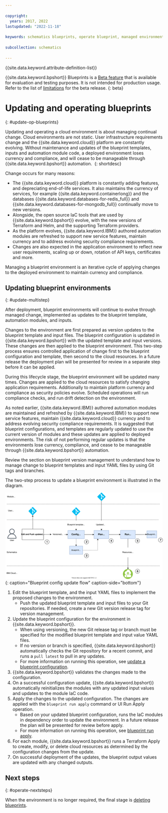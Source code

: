 ```yaml
---

copyright:
  years: 2017, 2022
lastupdated: "2022-11-18"

keywords: schematics blueprints, operate blueprint, managed environments

subcollection: schematics

---
```


{{site.data.keyword.attribute-definition-list}}

{{site.data.keyword.bpshort}} Blueprints is a [Beta feature](/docs/schematics?topic=schematics-bp-beta-limitations) that is available for evaluation and testing purposes. It is not intended for production usage. Refer to the list of [limitations](/docs/schematics?topic=schematics-bp-beta-limitations#sc-bp-beta-limitation) for the beta release.
{: beta}

# Updating and operating blueprints
{: #update-op-blueprints}

Updating and operating a cloud environment is about managing continual change. Cloud environments are not static. User infrastructure requirements change and the {{site.data.keyword.cloud}} platform are constantly evolving. Without maintenance and updates of the blueprint templates, inputs and automation module code, a deployed environment loses currency and compliance, and will cease to be manageable through {{site.data.keyword.bpshort}} automation. 
{: shortdesc}

Change occurs for many reasons:
- The {{site.data.keyword.cloud}} platform is constantly adding features, and depreciating end-of-life services. It also maintains the currency of services, for example {{site.data.keyword.containerlong}} and the databases {{site.data.keyword.databases-for-redis_full}} and {{site.data.keyword.databases-for-mongodb_full}} continually move to new versions. 
- Alongside, the open source IaC tools that are used by {{site.data.keyword.bpshort}} evolve, with the new versions of Terraform and Helm, and the supporting Terraform providers.
- As the platform evolves, {{site.data.keyword.IBM}} authored automation modules are refreshed to support new service features, maintain currency and to address evolving security compliance requirements.
- Changes are also expected in the application environment to reflect new user requirements, scaling up or down, rotation of API keys, certificates and more. 

Managing a blueprint environment is an iterative cycle of applying changes to the deployed environment to maintain currency and compliance.   

## Updating blueprint environments
{: #update-multistep}

After deployment, blueprint environments will continue to evolve through managed change, implemented as updates to the blueprint template, automation modules, and inputs.

Changes to the environment are first prepared as version updates to the blueprint template and input files. The blueprint configuration is updated in {{site.data.keyword.bpshort}} with the updated template and input versions. These changes are then applied to the blueprint environment. This two-step process ensures controlled application of change first to the blueprint configuration and template, then second to the cloud resources. In a future release the deployment plan will be presented for review in a separate step before it can be applied.

During this lifecycle stage, the blueprint environment will be updated many times. Changes are applied to the cloud resources to satisfy changing application requirements. Additionally to maintain platform currency and compliance as security policies evolve. Scheduled operations will run compliance checks, and run drift detection on the environment. 

As noted earlier, {{site.data.keyword.IBM}} authored automation modules are maintained and refreshed by {{site.data.keyword.IBM}} to support new service features, maintain {{site.data.keyword.cloud}} currency and to address evolving security compliance requirements. It is suggested that blueprint configurations, and templates are regularly updated to use the current version of modules and these updates are applied to deployed environments. The risk of not performing regular updates is that the environments lose currency, compliance, and cease to be manageable through {{site.data.keyword.bpshort}} automation. 

Review the section on blueprint version management to understand how to manage change to blueprint templates and input YAML files by using Git tags and branches.

The two-step process to update a blueprint environment is illustrated in the diagram.

![Blueprint config update flow](../images/sc-bp-update.svg){: caption="Blueprint config update flow" caption-side="bottom"}

1. Edit the blueprint template, and the input YAML files to implement the proposed changes to the environment. 
    - Push the updated blueprint template and input files to your Git repositories. If needed, create a new Git version release tag for version management. 
2. Update the blueprint configuration for the environment in {{site.data.keyword.bpshort}}. 
    - When using versioning, the new Git release tag or branch must be specified for the modified blueprint template and input value YAML files.
    - If no version or branch is specified, {{site.data.keyword.bpshort}} automatically checks the Git repository for a recent commit, and runs a `pull latest` to pull in any updates. 
    - For more information on running this operation, see [update a blueprint configuration](/docs/schematics?topic=schematics-update-blueprint).
3. {{site.data.keyword.bpshort}} validates the changes made to the configuration.   
4. On a successful configuration update, {{site.data.keyword.bpshort}} automatically reinitializes the modules with any updated input values and updates to the module IaC code.  
5. Apply the changes to the updated configuration. The changes are applied with the `blueprint run apply` command or UI Run Apply operation.
    - Based on your updated blueprint configuration, runs the IaC modules in dependency order to update the environment. In a future release the plan will be presented for review before apply. 
    - For more information on running this operation, see [blueprint run apply](/docs/schematics?topic=schematics-apply-blueprint).  
6. For each module, {{site.data.keyword.bpshort}} runs a Terraform Apply to create, modify, or delete cloud resources as determined by the configuration changes from the update. 
7. On successful deployment of the updates, the blueprint output values are updated with any changed outputs.

## Next steps
{: #operate-nextsteps}

When the environment is no longer required, the final stage is [deleting blueprints](/docs/schematics?topic=schematics-delete-blueprints).

